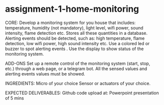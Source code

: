 # assignment-1-home-monitoring
CORE:
Develop a monitoring system for you house that includes: temperature, humidity (not mandatory), light level, wifi power, sound intensity, flame detection etc. Stores all these quantities in a database.  Alerting events should be detected, such as: high temperature, flame detection, low wifi power, high sound intensity etc. Use a colored led or buzzer to spot alerting events . Use the display to show status of the monitoring system. 


ADD-ONS
Set up a remote control of the monitoring system (start, stop, etc.) through a web page, or a telegram bot. All the sensed values and alerting events values must be showed.


INGREDIENTS:
Micro of your choice
Sensor or actuators of your choice.

EXPECTED DELIVERABLES:
Github code upload at: 
Powerpoint presentation of 5 mins
